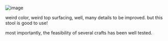 ![image](https://github.com/user-attachments/assets/72903e41-1ca0-4063-902c-2764feb70464)

weird color, weird top surfacing, well, many details to be improved. but this stool is good to use!

most importantly, the feasibility of several crafts has been well tested. 
